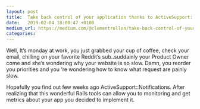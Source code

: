 ```yaml
---
layout: post
title:  Take back control of your application thanks to ActiveSupport::Notifications
date:   2019-02-04 18:00:47 +0100
medium_url: https://medium.com/@clementrollon/take-back-control-of-your-application-thanks-to-activesupport-notifications-be886618577
categories:
---
```


Well, It’s monday at work, you just grabbed your cup of coffee, check your email, chilling on your favorite Reddit’s sub..suddainly your Product Owner come and she’s wondering why your website is so slow. Damn, you reorder you priorities and you ‘re wondering how to know what request are painly slow.


Hopefully you find out few weeks ago ActiveSupport::Notifications. After realizing that this wonderful Rails tools can allow you to monitoring and get metrics about your app you decided to implement it.

